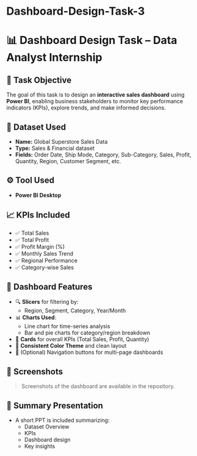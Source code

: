 # Dashboard-Design-Task-3

# 📊 Dashboard Design Task – Data Analyst Internship

## 📝 Task Objective
The goal of this task is to design an **interactive sales dashboard** using **Power BI**, enabling business stakeholders to monitor key performance indicators (KPIs), explore trends, and make informed decisions.

## 🧾 Dataset Used
- **Name:** Global Superstore Sales Data
- **Type:** Sales & Financial dataset
- **Fields:** Order Date, Ship Mode, Category, Sub-Category, Sales, Profit, Quantity, Region, Customer Segment, etc.

## ⚙️ Tool Used
- **Power BI Desktop**

## 📈 KPIs Included
- ✅ Total Sales  
- ✅ Total Profit  
- ✅ Profit Margin (%)  
- ✅ Monthly Sales Trend  
- ✅ Regional Performance  
- ✅ Category-wise Sales

## 🧠 Dashboard Features
- 🔍 **Slicers** for filtering by:
  - Region, Segment, Category, Year/Month
- 📊 **Charts Used**:
  - Line chart for time-series analysis
  - Bar and pie charts for category/region breakdown
- 🧮 **Cards** for overall KPIs (Total Sales, Profit, Quantity)
- 🎨 **Consistent Color Theme** and clean layout
- 🧭 (Optional) Navigation buttons for multi-page dashboards

## 📸 Screenshots
> Screenshots of the dashboard are available in the repository.

## 📌 Summary Presentation
- A short PPT is included summarizing:
  - Dataset Overview
  - KPIs
  - Dashboard design
  - Key insights


